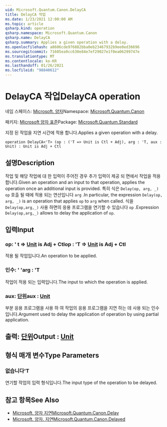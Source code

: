 ```yaml
---
uid: Microsoft.Quantum.Canon.DelayCA
title: DelayCA 작업
ms.date: 1/23/2021 12:00:00 AM
ms.topic: article
qsharp.kind: operation
qsharp.namespace: Microsoft.Quantum.Canon
qsharp.name: DelayCA
qsharp.summary: Applies a given operation with a delay.
ms.openlocfilehash: a8606cde976882bba0eb23467932b9ee0ed36696
ms.sourcegitcommit: 71605ea9cc630e84e7ef29027e1f0ea06299747e
ms.translationtype: MT
ms.contentlocale: ko-KR
ms.lasthandoff: 01/26/2021
ms.locfileid: "98840612"
---
```

# <a name="delayca-operation"></a><span data-ttu-id="980d2-102">DelayCA 작업</span><span class="sxs-lookup"><span data-stu-id="980d2-102">DelayCA operation</span></span>

<span data-ttu-id="980d2-103">네임 스페이스: [Microsoft. 양자](xref:Microsoft.Quantum.Canon)</span><span class="sxs-lookup"><span data-stu-id="980d2-103">Namespace: [Microsoft.Quantum.Canon](xref:Microsoft.Quantum.Canon)</span></span>

<span data-ttu-id="980d2-104">패키지: [Microsoft 양자 표준](https://nuget.org/packages/Microsoft.Quantum.Standard)</span><span class="sxs-lookup"><span data-stu-id="980d2-104">Package: [Microsoft.Quantum.Standard](https://nuget.org/packages/Microsoft.Quantum.Standard)</span></span>


<span data-ttu-id="980d2-105">지정 된 작업을 지연 시간에 적용 합니다.</span><span class="sxs-lookup"><span data-stu-id="980d2-105">Applies a given operation with a delay.</span></span>

```qsharp
operation DelayCA<'T> (op : ('T => Unit is Ctl + Adj), arg : 'T, aux : Unit) : Unit is Adj + Ctl
```


## <a name="description"></a><span data-ttu-id="980d2-106">설명</span><span class="sxs-lookup"><span data-stu-id="980d2-106">Description</span></span>

<span data-ttu-id="980d2-107">작업 및 해당 작업에 대 한 입력이 주어진 경우 추가 입력이 제공 되 면에서 작업을 적용 합니다.</span><span class="sxs-lookup"><span data-stu-id="980d2-107">Given an operation and an input to that operation, applies the operation once an additional input is provided.</span></span>
<span data-ttu-id="980d2-108">특히 식은 `Delay(op, arg, _)` `op` 호출 될 때에 적용 되는 연산입니다 `arg` .</span><span class="sxs-lookup"><span data-stu-id="980d2-108">In particular, the expression `Delay(op, arg, _)` is an operation that applies `op` to `arg` when called.</span></span>
<span data-ttu-id="980d2-109">식을 `Delay(op,arg,_)` 사용 하면의 응용 프로그램을 연기할 수 있습니다 `op` .</span><span class="sxs-lookup"><span data-stu-id="980d2-109">Expression `Delay(op,arg,_)` allows to delay the application of `op`.</span></span>

## <a name="input"></a><span data-ttu-id="980d2-110">입력</span><span class="sxs-lookup"><span data-stu-id="980d2-110">Input</span></span>

### <a name="op--t--unit--is-adj--ctl"></a><span data-ttu-id="980d2-111">op: ' t => [Unit](xref:microsoft.quantum.lang-ref.unit)  is Adj + Ctl</span><span class="sxs-lookup"><span data-stu-id="980d2-111">op : 'T => [Unit](xref:microsoft.quantum.lang-ref.unit)  is Adj + Ctl</span></span>

<span data-ttu-id="980d2-112">적용 될 작업입니다.</span><span class="sxs-lookup"><span data-stu-id="980d2-112">An operation to be applied.</span></span>


### <a name="arg--t"></a><span data-ttu-id="980d2-113">인수: ' '</span><span class="sxs-lookup"><span data-stu-id="980d2-113">arg : 'T</span></span>

<span data-ttu-id="980d2-114">작업이 적용 되는 입력입니다.</span><span class="sxs-lookup"><span data-stu-id="980d2-114">The input to which the operation is applied.</span></span>


### <a name="aux--unit"></a><span data-ttu-id="980d2-115">aux: [단위](xref:microsoft.quantum.lang-ref.unit)</span><span class="sxs-lookup"><span data-stu-id="980d2-115">aux : [Unit](xref:microsoft.quantum.lang-ref.unit)</span></span>

<span data-ttu-id="980d2-116">부분 응용 프로그램을 사용 하 여 작업의 응용 프로그램을 지연 하는 데 사용 되는 인수입니다.</span><span class="sxs-lookup"><span data-stu-id="980d2-116">Argument used to delay the application of operation by using partial application.</span></span>



## <a name="output--unit"></a><span data-ttu-id="980d2-117">출력: [단위](xref:microsoft.quantum.lang-ref.unit)</span><span class="sxs-lookup"><span data-stu-id="980d2-117">Output : [Unit](xref:microsoft.quantum.lang-ref.unit)</span></span>



## <a name="type-parameters"></a><span data-ttu-id="980d2-118">형식 매개 변수</span><span class="sxs-lookup"><span data-stu-id="980d2-118">Type Parameters</span></span>

### <a name="t"></a><span data-ttu-id="980d2-119">없습니다</span><span class="sxs-lookup"><span data-stu-id="980d2-119">'T</span></span>

<span data-ttu-id="980d2-120">연기할 작업의 입력 형식입니다.</span><span class="sxs-lookup"><span data-stu-id="980d2-120">The input type of the operation to be delayed.</span></span>

## <a name="see-also"></a><span data-ttu-id="980d2-121">참고 항목</span><span class="sxs-lookup"><span data-stu-id="980d2-121">See Also</span></span>

- [<span data-ttu-id="980d2-122">Microsoft. 양자 지연</span><span class="sxs-lookup"><span data-stu-id="980d2-122">Microsoft.Quantum.Canon.Delay</span></span>](xref:Microsoft.Quantum.Canon.Delay)
- [<span data-ttu-id="980d2-123">Microsoft. 양자. 지연</span><span class="sxs-lookup"><span data-stu-id="980d2-123">Microsoft.Quantum.Canon.Delayed</span></span>](xref:Microsoft.Quantum.Canon.Delayed)